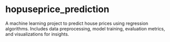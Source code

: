 # hopuseprice_prediction
A machine learning project to predict house prices using regression algorithms. Includes data preprocessing, model training, evaluation metrics, and visualizations for insights.
